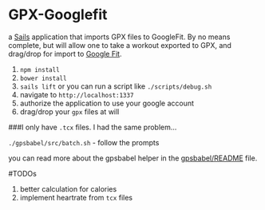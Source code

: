 # GPX-Googlefit 

a [Sails](http://sailsjs.org) application that imports GPX files to GoogleFit. By no means complete, but will allow one to take a workout exported to GPX, and drag/drop for import to [Google Fit](https://fit.google.com/).

1. `npm install`
2. `bower install`
3. `sails lift` or you can run a script like `./scripts/debug.sh`
4. navigate to `http://localhost:1337`
5. authorize the application to use your google account
5. drag/drop your `gpx` files at will


###I only have `.tcx` files.
I had the same problem...

`./gpsbabel/src/batch.sh` - follow the prompts

you can read more about the gpsbabel helper in the [gpsbabel/README](./gpsbabel/README.md) file.

#TODOs
1. better calculation for calories
2. implement heartrate from `tcx` files
